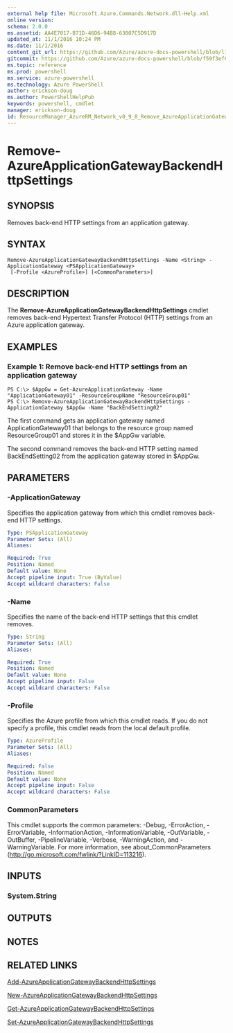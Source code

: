 ```yaml
---
external help file: Microsoft.Azure.Commands.Network.dll-Help.xml
online version: 
schema: 2.0.0
ms.assetid: AA4E7017-B71D-46D6-94B8-63007C5D917D
updated_at: 11/1/2016 10:24 PM
ms.date: 11/1/2016
content_git_url: https://github.com/Azure/azure-docs-powershell/blob/live/azureps-cmdlets-docs/ResourceManager/AzureRM.Network/v0.9.8/Remove-AzureApplicationGatewayBackendHttpSettings.md
gitcommit: https://github.com/Azure/azure-docs-powershell/blob/f59f3ef60bc592383812213e69fd77ba950759ed/azureps-cmdlets-docs/ResourceManager/AzureRM.Network/v0.9.8/Remove-AzureApplicationGatewayBackendHttpSettings.md
ms.topic: reference
ms.prod: powershell
ms.service: azure-powershell
ms.technology: Azure PowerShell
author: erickson-doug
ms.author: PowerShellHelpPub
keywords: powershell, cmdlet
manager: erickson-doug
id: ResourceManager_AzureRM_Network_v0_9_8_Remove_AzureApplicationGatewayBackendHttpSettings_md
---
```


# Remove-AzureApplicationGatewayBackendHttpSettings

## SYNOPSIS
Removes back-end HTTP settings from an application gateway.

## SYNTAX

```
Remove-AzureApplicationGatewayBackendHttpSettings -Name <String> -ApplicationGateway <PSApplicationGateway>
 [-Profile <AzureProfile>] [<CommonParameters>]
```

## DESCRIPTION
The **Remove-AzureApplicationGatewayBackendHttpSettings** cmdlet removes back-end Hypertext Transfer Protocol (HTTP) settings from an Azure application gateway.

## EXAMPLES

### Example 1: Remove back-end HTTP settings from an application gateway
```
PS C:\> $AppGw = Get-AzureApplicationGateway -Name "ApplicationGateway01" -ResourceGroupName "ResourceGroup01"
PS C:\> Remove-AzureApplicationGatewayBackendHttpSettings -ApplicationGateway $AppGw -Name "BackEndSetting02"
```

The first command gets an application gateway named ApplicationGateway01 that belongs to the resource group named ResourceGroup01 and stores it in the $AppGw variable.

The second command removes the back-end HTTP setting named BackEndSetting02 from the application gateway stored in $AppGw.

## PARAMETERS

### -ApplicationGateway
Specifies the application gateway from which this cmdlet removes back-end HTTP settings.

```yaml
Type: PSApplicationGateway
Parameter Sets: (All)
Aliases: 

Required: True
Position: Named
Default value: None
Accept pipeline input: True (ByValue)
Accept wildcard characters: False
```

### -Name
Specifies the name of the back-end HTTP settings that this cmdlet removes.

```yaml
Type: String
Parameter Sets: (All)
Aliases: 

Required: True
Position: Named
Default value: None
Accept pipeline input: False
Accept wildcard characters: False
```

### -Profile
Specifies the Azure profile from which this cmdlet reads.
If you do not specify a profile, this cmdlet reads from the local default profile.

```yaml
Type: AzureProfile
Parameter Sets: (All)
Aliases: 

Required: False
Position: Named
Default value: None
Accept pipeline input: False
Accept wildcard characters: False
```

### CommonParameters
This cmdlet supports the common parameters: -Debug, -ErrorAction, -ErrorVariable, -InformationAction, -InformationVariable, -OutVariable, -OutBuffer, -PipelineVariable, -Verbose, -WarningAction, and -WarningVariable. For more information, see about_CommonParameters (http://go.microsoft.com/fwlink/?LinkID=113216).

## INPUTS

### System.String

## OUTPUTS

## NOTES

## RELATED LINKS

[Add-AzureApplicationGatewayBackendHttpSettings](xref:ResourceManager/AzureRM.Network/v0.9.8/Add-AzureApplicationGatewayBackendHttpSettings.md)

[New-AzureApplicationGatewayBackendHttpSettings](xref:ResourceManager/AzureRM.Network/v0.9.8/New-AzureApplicationGatewayBackendHttpSettings.md)

[Get-AzureApplicationGatewayBackendHttpSettings](xref:ResourceManager/AzureRM.Network/v0.9.8/Get-AzureApplicationGatewayBackendHttpSettings.md)

[Set-AzureApplicationGatewayBackendHttpSettings](xref:ResourceManager/AzureRM.Network/v0.9.8/Set-AzureApplicationGatewayBackendHttpSettings.md)


